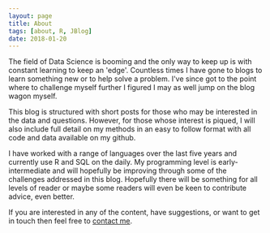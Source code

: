 ```yaml
---
layout: page
title: About
tags: [about, R, JBlog]
date: 2018-01-20
---
```


The field of Data Science is booming and the only way to keep up is with constant learning to keep an 'edge'. Countless times I have gone to blogs to learn something new or to help solve a problem. I've since got to the point where to challenge myself further I figured I may as well jump on the blog wagon myself.

This blog is structured with short posts for those who may be interested in the data and questions. However, for those whose interest is piqued, I will also include full detail on my methods in an easy to follow format with all code and data available on my github.

I have worked with a range of languages over the last five years and currently use R and SQL on the daily. My programming level is early-intermediate and will hopefully be improving through some of the challenges addressed in this blog. Hopefully there will be something for all levels of reader or maybe some readers will even be keen to contribute advice, even better.

If you are interested in any of the content, have suggestions, or want to get in touch then feel free to <a href="mailto:fuyudo@gmail.com" target="_top">contact me</a>.